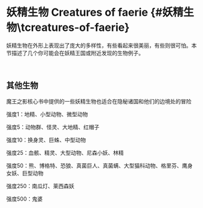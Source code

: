 # 妖精生物 Creatures of faerie {#妖精生物\\tcreatures-of-faerie}

妖精生物在外形上表现出了庞大的多样性，有些看起来很美丽，有些则很可怕。本节描述了几个你可能会在妖精王国或附近发现的生物例子。

 

## 其他生物

魔王之影核心书中提供的一些妖精生物也适合在隐秘诸国和他们的边境处的冒险

强度1：地精、小型动物、微型动物

强度5：动物群、怪灵、大地精、红帽子

强度10：换身灵、巨蛛、中型动物

强度25：血骸、精灵、大型动物、尼森小妖、林精

强度50：熊、博格特、恐狼、真菌巨人、真菌螨、大型猫科动物、格里芬、鹰身女妖、巨型动物

强度250：南瓜灯、莱西森妖

强度500：鬼婆
